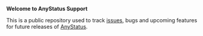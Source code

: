 
**Welcome to AnyStatus Support**

This is a public repository used to track [issues](https://github.com/AnyStatus/Support/issues), bugs and upcoming features for future releases of [AnyStatus](https://www.anystat.us).
